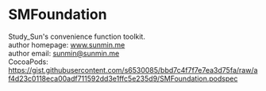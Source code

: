 # SMFoundation
Study_Sun's convenience function toolkit.  
author homepage: www.sunmin.me  
author email: sunmin@sunmin.me  
CocoaPods:  https://gist.githubusercontent.com/s6530085/bbd7c4f7f7e7ea3d75fa/raw/af4d23c0118eca00adf711592dd3e1ffc5e235d9/SMFoundation.podspec  
